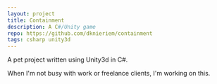 ```yaml
---
layout: project
title: Containment
description: A C#/Unity game
repo: https://github.com/dknieriem/containment
tags: csharp unity3d 
---
```


A pet project written using Unity3d in C#. 

When I'm not busy with work or freelance clients, I'm working on this.
